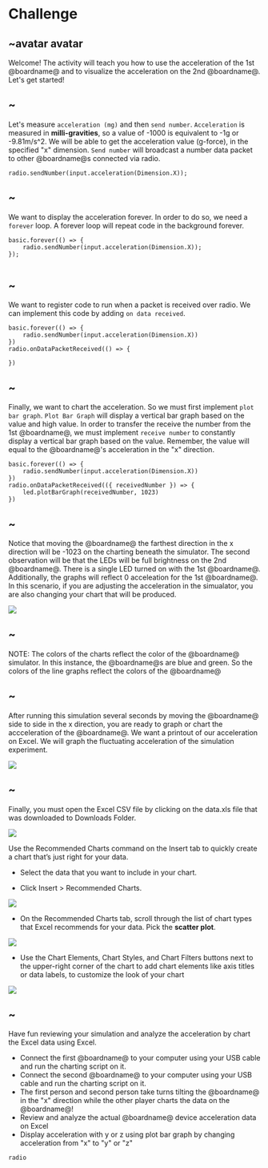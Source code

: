 # Challenge

## ~avatar avatar

Welcome! The activity will teach you how to use the acceleration of the 1st @boardname@ and to visualize the acceleration on the 2nd @boardname@.
Let's get started!

## ~
Let's measure `acceleration (mg)` and then `send number`. `Acceleration` is measured in **milli-gravities**, so a value of -1000 is equivalent to -1g or -9.81m/s^2. We will be able to get the acceleration value (g-force), in the specified "x" dimension. `Send number` will broadcast a number data packet to other @boardname@s connected via radio.

```blocks
radio.sendNumber(input.acceleration(Dimension.X));
```
## ~
We want to display the acceleration forever. In order to do so, we need a `forever` loop. A forever loop will repeat code in the background forever.

```blocks
basic.forever(() => {
    radio.sendNumber(input.acceleration(Dimension.X));
});


```
## ~
We want to register code to run when a packet is received over radio. We can implement this code by adding `on data received`.

```blocks
basic.forever(() => {
    radio.sendNumber(input.acceleration(Dimension.X))
})
radio.onDataPacketReceived(() => {

})
```
## ~
Finally, we want to chart the acceleration. So we must first implement `plot bar graph`. `Plot Bar Graph` will display a vertical bar graph based on the value and high value. In order to transfer the receive the number from the 1st @boardname@, we must implement `receive number` to constantly display a vertical bar graph based on the value. Remember, the value will equal to the @boardname@'s acceleration in the "x" direction.

```blocks
basic.forever(() => {
    radio.sendNumber(input.acceleration(Dimension.X))
})
radio.onDataPacketReceived(({ receivedNumber }) => {
    led.plotBarGraph(receivedNumber, 1023)
})

```
## ~
Notice that moving the @boardname@ the farthest direction in the x direction will be -1023 on the charting beneath the simulator. The second observation will be that the LEDs will be full brightness on the 2nd @boardname@. There is a single LED turned on with the 1st @boardname@. Additionally, the graphs will reflect 0 acceleation for the 1st @boardname@. In this scenario, if you are adjusting the acceleration in the simualator, you are also changing your chart that will be produced.

![](/static/mb/acc.png)

## ~
NOTE: The colors of the charts reflect the color of the @boardname@ simulator. In this instance, the @boardname@s are blue and green. So the colors of the line graphs reflect the colors of the @boardname@

 ## ~
After running this simulation several seconds by moving the @boardname@ side to side in the x direction, you are ready to graph or chart the accceleration of the @boardname@.  We want a printout of our acceleration on Excel. We will graph the fluctuating acceleration of the simulation experiment.

![](/static/mb/acc2.png)

## ~
Finally, you must open the Excel CSV file by clicking on the data.xls file that was downloaded to Downloads Folder.

![](/static/mb/data3.png)

Use the Recommended Charts command on the Insert tab to quickly create a chart that’s just right for your data.

* Select the data that you want to include in your chart.

* Click Insert > Recommended Charts.

![](/static/mb/lessons/chart1.png)

* On the Recommended Charts tab, scroll through the list of chart types that Excel recommends for your data. Pick the **scatter plot**.

![](/static/mb/chart_title.png)

* Use the Chart Elements, Chart Styles, and Chart Filters buttons next to the upper-right corner of the chart to add chart elements like axis titles or data labels, to customize the look of your chart

![](/static/mb/elements_styles_filters.png)

## ~
Have fun reviewing your simulation and analyze the acceleration by chart the Excel data using Excel.

* Connect the first @boardname@ to your computer using your USB cable and run the charting script on it.
* Connect the second @boardname@ to your computer using your USB cable and run the charting script on it.
* The first person and second person take turns tilting the @boardname@ in the "x" direction while the other player charts the data on the @boardname@!
* Review and analyze the actual @boardname@ device acceleration data on Excel
* Display acceleration with y or z using plot bar graph by changing acceleration from "x" to "y" or "z"

```package
radio
```